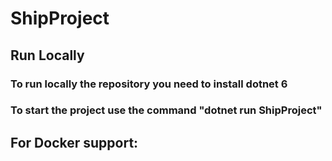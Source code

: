 # ShipProject

## Run Locally
### To run locally the repository you need to install dotnet 6

### To start the project use the command "dotnet run ShipProject"

## For Docker support: